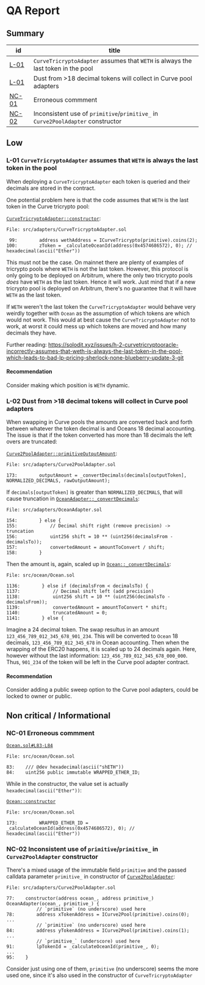 # QA Report

## Summary

| id | title |
| --- | --- |
| [L-01](#l-01-curvetricryptoadapter-assumes-that-weth-is-always-the-last-token-in-the-pool) | `CurveTricryptoAdapter` assumes that `WETH` is always the last token in the pool |
| [L-01](#l-02-dust-from-18-decimal-tokens-will-collect-in-curve-pool-adapters)| Dust from >18 decimal tokens will collect in Curve pool adapters |
| [NC-01](#nc-01-erroneous-commment) | Erroneous commment |
| [NC-02](#nc-02-inconsistent-use-of-primitiveprimitive_-in-curve2pooladapter-constructor) | Inconsistent use of `primitive`/`primitive_` in `Curve2PoolAdapter` constructor |

## Low

### L-01 `CurveTricryptoAdapter` assumes that `WETH` is always the last token in the pool

When deploying a `CurveTricryptoAdapter` each token is queried and their decimals are stored in the contract.

One potential problem here is that the code assumes that `WETH` is the last token in the Curve tricrypto pool:

[`CurveTricryptoAdapter::constructor`](https://github.com/code-423n4/2023-11-shellprotocol/blob/main/src/adapters/CurveTricryptoAdapter.sol#L99-L100):
```solidity
File: src/adapters/CurveTricryptoAdapter.sol

 99:        address wethAddress = ICurveTricrypto(primitive).coins(2);
100:        zToken = _calculateOceanId(address(0x4574686572), 0); // hexadecimal(ascii("Ether"))
```

This must not be the case. On mainnet there are plenty of examples of tricrypto pools where `WETH` is not the last token. However, this protocol is only going to be deployed on Arbitrum, where the only two tricrypto pools _does_ have `WETH` as the last token. Hence it will work. Just mind that if a new tricrypto pool is deployed on Arbitrum, there's no guarantee that it will have `WETH` as the last token.

If `WETH` weren't the last token the `CurveTricryptoAdapter` would behave very weirdly together with `Ocean` as the assumption of which tokens are which would not work. This would at best cause the `CurveTricryptoAdapter` not to work, at worst it could mess up which tokens are moved and how many decimals they have.

Further reading:
https://solodit.xyz/issues/h-2-curvetricryptooracle-incorrectly-assumes-that-weth-is-always-the-last-token-in-the-pool-which-leads-to-bad-lp-pricing-sherlock-none-blueberry-update-3-git

#### Recommendation
Consider making which position is `WETH` dynamic.

### L-02 Dust from >18 decimal tokens will collect in Curve pool adapters
When swapping in Curve pools the amounts are converted back and forth between whatever the token decimal is and Oceans 18 decimal accounting. The issue is that if the token converted has more than 18 decimals the left overs are truncated:

[`Curve2PoolAdapter::primitiveOutputAmount`](https://github.com/code-423n4/2023-11-shellprotocol/blob/main/src/adapters/Curve2PoolAdapter.sol#L173):
```solidity
File: src/adapters/Curve2PoolAdapter.sol

173:        outputAmount = _convertDecimals(decimals[outputToken], NORMALIZED_DECIMALS, rawOutputAmount);
```

If `decimals[outputToken]` is greater than `NORMALIZED_DECIMALS`, that will cause truncation in [`OceanAdapter::_convertDecimals`](https://github.com/code-423n4/2023-11-shellprotocol/blob/main/src/adapters/OceanAdapter.sol#L154-L158):
```solidity
File: src/adapters/OceanAdapter.sol

154:        } else {
155:            // Decimal shift right (remove precision) -> truncation
156:            uint256 shift = 10 ** (uint256(decimalsFrom - decimalsTo));
157:            convertedAmount = amountToConvert / shift;
158:        }
```

Then the amount is, again, scaled up in [`Ocean::_convertDecimals`](https://github.com/code-423n4/2023-11-shellprotocol/blob/main/src/ocean/Ocean.sol#L1136-L1141):
```solidity
File: src/ocean/Ocean.sol

1136:        } else if (decimalsFrom < decimalsTo) {
1137:            // Decimal shift left (add precision)
1138:            uint256 shift = 10 ** (uint256(decimalsTo - decimalsFrom));
1139:            convertedAmount = amountToConvert * shift;
1140:            truncatedAmount = 0;
1141:        } else {
```

Imagine a 24 decimal token. The swap resultus in an amount `123_456_789_012_345_678_901_234`. This will be converted to `Ocean` 18 decimals, `123_456_789_012_345_678` in Ocean accounting. Then when the wrapping of the ERC20 happens, it is scaled up to 24 decimals again. Here, however without the last information: `123_456_789_012_345_678_000_000`. Thus, `901_234` of the token will be left in the Curve pool adapter contract.

#### Recommendation
Consider adding a public sweep option to the Curve pool adapters, could be locked to owner or public.

## Non critical / Informational

### NC-01 Erroneous commment

[`Ocean.sol#L83-L84`](https://github.com/code-423n4/2023-11-shellprotocol/blob/main/src/ocean/Ocean.sol#L83-L84)
```solidity
File: src/ocean/Ocean.sol

83:    /// @dev hexadecimal(ascii("shETH"))
84:    uint256 public immutable WRAPPED_ETHER_ID;
```

While in the constructor, the value set is actually `hexadecimal(ascii("Ether"))`:

[`Ocean::constructor`](https://github.com/code-423n4/2023-11-shellprotocol/blob/main/src/ocean/Ocean.sol#L173)
```solidity
File: src/ocean/Ocean.sol

173:        WRAPPED_ETHER_ID = _calculateOceanId(address(0x4574686572), 0); // hexadecimal(ascii("Ether"))
```

### NC-02 Inconsistent use of `primitive`/`primitive_` in `Curve2PoolAdapter` constructor

There's a mixed usage of the immutable field `primitive` and the passed calldata parameter `primitive_` in constructor of [`Curve2PoolAdapter`](https://github.com/code-423n4/2023-11-shellprotocol/blob/main/src/adapters/Curve2PoolAdapter.sol#L77-L95):
```solidity
File: src/adapters/Curve2PoolAdapter.sol

77:    constructor(address ocean_, address primitive_) OceanAdapter(ocean_, primitive_) {
           // `primitive` (no underscore) used here
78:        address xTokenAddress = ICurve2Pool(primitive).coins(0);
...
           // `primitive` (no underscore) used here
84:        address yTokenAddress = ICurve2Pool(primitive).coins(1);
...
           // `primitive_` (underscore) used here
91:        lpTokenId = _calculateOceanId(primitive_, 0);
...
95:    }
```

Consider just using one of them, `primitive` (no underscore) seems the more used one, since it's also used in the constructor of `CurveTricryptoAdapter`
